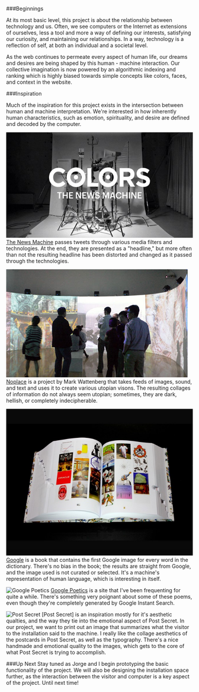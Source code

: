 ###Beginnings

At its most basic level, this project is about the relationship between technology and us. Often, we see computers or the Internet as extensions of ourselves, less a tool and more a way of defining our interests, satisfying our curiosity, and maintaining our relationships. In a way, technology is a reflection of self, at both an individual and a societal level. 

As the web continues to permeate every aspect of human life, our dreams and desires are being shaped by this human - machine interaction. Our collective imagination is now powered by an algorithmic indexing and ranking which is highly biased towards simple concepts like colors, faces, and context in the website. 

###Inspiration

Much of the inspiration for this project exists in the intersection between human and machine interpretation. We're interested in how inherently human characteristics, such as emotion, spirituality, and desire are defined and decoded by the computer.

![The News Machine](../project_images/the-news-machine.jpg?raw=true "The News Machine")
[The News Machine](http://www.colorsmagazine.com/blog/article/colors-86-launches-at-the-international-journalism-festival) passes tweets through various media filters and technologies. At the end, they are presented as a "headline," but more often than not the resulting headline has been distorted and changed as it passed through the technologies. 

![Noplace](../project_images/noplace.jpg?raw=true "Noplace")
[Noplace](http://www.bewitched.com/noplace.html) is a project by Mark Wattenberg that takes feeds of images, sound, and text and uses it to create various utopian visons. The resulting collages of information do not always seem utopian; sometimes, they are dark, hellish, or completely indecipherable.

![Google](../project_images/google-book.jpg?raw=true "Google")
[Google](http://www.creativeapplications.net/scripts/google-the-first-google-image-for-every-word-in-the-dictionary/) is a book that contains the first Google image for every word in the dictionary. There's no bias in the book; the results are straight from Google, and the image used is not curated or selected. It's a machine's representation of human language, which is interesting in itself.

![Google Poetics](../project_images/google-poetics.jpg?raw=true "Google Poetics")
[Google Poetics](http://www.googlepoetics.com/) is a site that I've been frequenting for quite a while. There's something very poignant about some of these poems, even though they're completely generated by Google Instant Search.

![Post Secret](../project_images/postsecret.jpg?raw=true "Post Secret")
[Post Secret] is an inspiration mostly for it's aesthetic qualties, and the way they tie into the emotional aspect of Post Secret. In our project, we want to print out an image that summarizes what the visitor to the installation said to the machine. I really like the collage aesthetics of the postcards in Post Secret, as well as the typography. There's a nice handmade and emotional quality to the images, which gets to the core of what Post Secret is trying to accomplish.

###Up Next
Stay tuned as Jorge and I begin prototyping the basic functionality of the project. We will also be designing the installation space further, as the interaction between the visitor and computer is a key aspect of the project. Until next time!